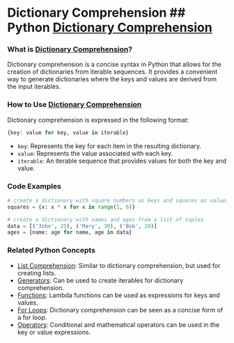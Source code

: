 # Dictionary Comprehension ## Python [Dictionary Comprehension](./../dictionary-comprehension/)

### What is [Dictionary Comprehension](./../dictionary-comprehension/)?
Dictionary comprehension is a concise syntax in Python that allows for the creation of dictionaries from iterable sequences. It provides a convenient way to generate dictionaries where the keys and values are derived from the input iterables.

### How to Use [Dictionary Comprehension](./../dictionary-comprehension/)
Dictionary comprehension is expressed in the following format:

```python
{key: value for key, value in iterable}
```

- `key`: Represents the key for each item in the resulting dictionary.
- `value`: Represents the value associated with each key.
- `iterable`: An iterable sequence that provides values for both the key and value.

### Code Examples
```python
# create a dictionary with square numbers as keys and squares as values
squares = {x: x * x for x in range(1, 6)}

# create a dictionary with names and ages from a list of tuples
data = [('John', 25), ('Mary', 30), ('Bob', 28)]
ages = {name: age for name, age in data}
```

### Related Python Concepts
- [List Comprehension](./../list-comprehension/): Similar to dictionary comprehension, but used for creating lists.
- [Generators](./../generators/): Can be used to create iterables for dictionary comprehension.
- [Functions](./../functions/): Lambda functions can be used as expressions for keys and values.
- [For Loops](./../for-loops/): Dictionary comprehension can be seen as a concise form of a for loop.
- [Operators](./../operators/): Conditional and mathematical operators can be used in the key or value expressions.
